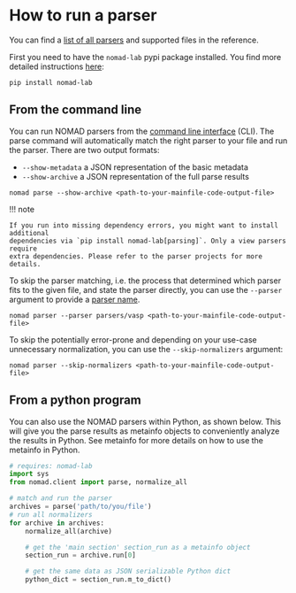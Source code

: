 # How to run a parser

You can find a [list of all parsers](../reference/parsers.md) and supported files in the reference.

First you need to have the `nomad-lab` pypi package installed. You find more detailed
instructions [here](pythonlib.md):

```
pip install nomad-lab
```

## From the command line

You can run NOMAD parsers from the [command line interface](../reference/cli.md) (CLI).
The parse command will automatically match the right parser to your file and run the parser.
There are two output formats:

- `--show-metadata` a JSON representation of the basic metadata
-  `--show-archive` a JSON representation of the full parse results

```
nomad parse --show-archive <path-to-your-mainfile-code-output-file>
```

!!! note

    If you run into missing dependency errors, you might want to install additional
    dependencies via `pip install nomad-lab[parsing]`. Only a view parsers require
    extra dependencies. Please refer to the parser projects for more details.

To skip the parser matching, i.e. the process that determined which parser fits to
the given file, and state the parser directly, you can use the `--parser` argument
to provide a [parser name](../reference/parsers.md).

```
nomad parser --parser parsers/vasp <path-to-your-mainfile-code-output-file>
```

To skip the potentially error-prone and depending on your use-case unnecessary
normalization, you can use the `--skip-normalizers` argument:

```
nomad parser --skip-normalizers <path-to-your-mainfile-code-output-file>
```

## From a python program

You can also use the NOMAD parsers within Python, as shown below.
This will give you the parse results as metainfo objects to conveniently analyze the results in Python.
See metainfo for more details on how to use the metainfo in Python.

```python
# requires: nomad-lab
import sys
from nomad.client import parse, normalize_all

# match and run the parser
archives = parse('path/to/you/file')
# run all normalizers
for archive in archives:
    normalize_all(archive)

    # get the 'main section' section_run as a metainfo object
    section_run = archive.run[0]

    # get the same data as JSON serializable Python dict
    python_dict = section_run.m_to_dict()
```
